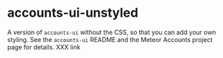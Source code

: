# accounts-ui-unstyled

A version of `accounts-ui` without the CSS, so that you can add your own styling. See the `accounts-ui` README and the Meteor Accounts project page for details. XXX link